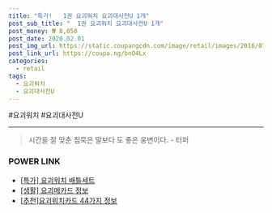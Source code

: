 ```yaml
--- 
title: "특가!   1권 요괴워치 요괴대사전U 1개" 
post_sub_title: "  1권 요괴워치 요괴대사전U 1개" 
post_money: ₩ 8,050 
post_date: 2020.02.01 
post_img_url: https://static.coupangcdn.com/image/retail/images/2016/07/25/13/9/e4e5d7ec-3954-4ca3-becd-37ad7bdc4ee7.jpg 
post_link_url: https://coupa.ng/bnO4Lx 
categories: 
  - retail 
tags: 
  - 요괴워치 
  - 요괴대사전U 
--- 
```

  #요괴워치 #요괴대사전U 
<hr> 

> 시간을 잘 맞춘 침묵은 말보다 도 좋은 웅변이다. - 터퍼 


### POWER LINK

* <a href="https://blog.naver.com/sakai111/221792551091" target="_blank">[특가] 요괴워치 배틀세트</a>
* <a href="https://blog.naver.com/sakai111/221760501683" target="_blank"> [생활] 요괴메카드 정보 </a>
* <a href="https://blog.naver.com/fasyy4321/221792464638" target="_blank">[추천]요괴워치카드 44가지 정보</a>
